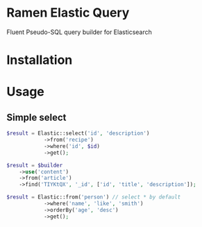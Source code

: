 # Ramen Elastic Query

Fluent Pseudo-SQL query builder for Elasticsearch


# Installation

# Usage

## Simple select

```php
$result = Elastic::select('id', 'description')
			->from('recipe')
			->where('id', $id)
			->get();
```

```php
$result = $builder
	->use('content')
	->from('article')
	->find('TIYKtQX', '_id', ['id', 'title', 'description']);
```

```php
$result = Elastic::from('person') // select * by default
			->where('name', 'like', 'smith')
			->orderBy('age', 'desc')
			->get();
```
